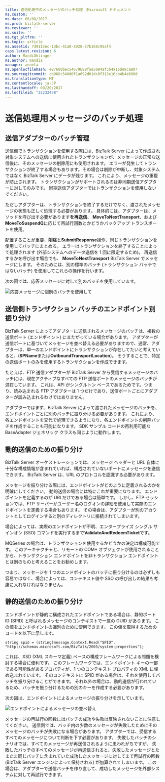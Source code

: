 ```yaml
---
title: 送信処理中のメッセージのバッチ処理 |Microsoft ドキュメント
ms.custom: ''
ms.date: 06/08/2017
ms.prod: biztalk-server
ms.reviewer: ''
ms.suite: ''
ms.tgt_pltfrm: ''
ms.topic: article
ms.assetid: 7d9115ec-13bc-41a8-8928-57b168c95af4
caps.latest.revision: 6
author: MandiOhlinger
ms.author: mandia
manager: anneta
ms.openlocfilehash: e87600bec54679688fae5084af3b4a1bde9ca807
ms.sourcegitcommit: cb908c540d8f1a692d01dc8f313e16cb4b4e696d
ms.translationtype: MT
ms.contentlocale: ja-JP
ms.lasthandoff: 09/20/2017
ms.locfileid: "22232458"
---
```

# <a name="batching-messages-for-send-processing"></a>送信処理用メッセージのバッチ処理
## <a name="send-adapter-batch-management"></a>送信アダプターのバッチ管理  
 送信側でトランザクションを使用する際には、BizTalk Server によって作成され対象システムへの送信に使用されたトランザクションが、メッセージの正常な送信後に、そのメッセージの削除用にも使用されます。 エラーが発生してトランザクションが終了する場合もあります。その場合は削除が中断し、対象システムではなく BizTalk Server にデータが残ります。 これにより、メッセージの重複が防止されます。 トランザクションがサポートされるのは非同期送信アダプターに対してのみです。 同期送信アダプターではトランザクションを使用しないでください。  
  
 ただしアダプターは、トランザクションを終了するだけでなく、渡されたメッセージの状態も正しく処理する必要があります。 具体的には、アダプターは、メソッドを呼び出す必要があります**を再送信**、 **MoveToNextTransport**、および**MoveToSuspendQ**に応じて再試行回数とかどうかバックアップ トランスポートを使用。  
  
 配置することが重要、**削除**と**SubmitResponse**操作、同じトランザクションを使用してバッチにまとめる。 エラーはトランザクションを終了することによって処理されます (外部システムへのデータ送信を 1 回に限定するため)。 再送信するかを呼び出す場合でも、 **MoveToNextTransport** BizTalk Server でメッセージにします。 そのためには、別の標準のバッチ (トランザクション バッチではないバッチ) を使用してこれらの操作を行います。  
  
 次の図では、応答メッセージに対して別のバッチを使用しています。  
  
 ![応答メッセージに個別のバッチを使用して](../core/media/eawp-seperatebatch.gif "EAWP_SeperateBatch")  
  
## <a name="sorting-the-send-side-transactional-batches-by-endpoint"></a>送信側トランザクション バッチのエンドポイント別振り分け  
 BizTalk Server によってアダプターに送信されるメッセージのバッチは、複数の送信ポート (エンドポイント) にまたがっている場合があります。 アダプターが送信ポートに基づいてメッセージを並べ替える必要がありますので、通常、アダプターは、単一のエンドポイントにトランザクションが存在してたいと考えていると、(**SPName**または**OutboundTransportLocation**)。 そうすることで、特定の送信ポートのみを使用するトランザクションを作成できます。  
  
 たとえば、FTP 送信アダプターが BizTalk Server から受信するメッセージのバッチには、現在アクティブなすべての FTP 送信ポートのメッセージのバッチが混在しています。 これは、API がシングルトン ベースであるためです。つまり、読み込まれる FTP アダプターは 1 つだけであり、送信ポートごとにアダプターが読み込まれるわけではありません。  
  
 アダプターではまず、BizTalk Server によって渡されたメッセージのバッチを、エンドポイントごとに別のバッチに振り分ける必要があります。 これにより、各エンドポイントを交代で処理できるようになり、各エンドポイントの削除バッチを作成することも可能になります。 SDK サンプル コードの再利用可能な BaseAdapter ジェネリック クラスも同じように動作します。  
  
## <a name="sorting-for-dynamic-send"></a>動的送信のための振り分け  
 BizTalk Server オーケストレーションでは、メッセージ ヘッダーと URL 自体に十分な構成情報が含まれていれば、構成されていないポートにメッセージを送信できます。 BizTalk Server は、URL のプロトコルを認識する必要があります。  
  
 メッセージを振り分ける際には、エンドポイントがどのように定義されるのかを明確にしてください。 動的送信の場合には特にこれが重要になります。 エンドポイントを定義するのが URI だけである場合は簡単です。 しかし、FTP セッションでは、FTP サーバーがユーザー名のログオンの詳細を使用して実際のエンドポイントを定義する場合もあります。 その場合は、アダプターが別のアカウントとしてログインすると別のディレクトリに接続されてしまいます。  
  
 場合によっては、実際のエンドポイントが不明、エンタープライズ シングル サインオン (SSO) コマンドを実行するまで**ValidateAndRedeemTicket**です。  
  
 MQSeries の場合は、トランザクションを使用するかどうかの決定は構成可能です。 このアーキテクチャと、リモートの COM+ オブジェクトが使用されることから、トランザクション エンドポイントを非トランザクション エンドポイントとは別のものと考えることをお勧めします。  
  
 つまり、メッセージを 1 つのエンドポイントのバッチに振り分けるのは必ずしも容易ではなく、場合によっては、コンテキスト値や SSO の呼び出しの結果も考慮に入れなければなりません。  
  
## <a name="sorting-for-static-send"></a>静的送信のための振り分け  
 エンドポイントが静的に構成されたエンドポイントである場合は、静的ポート ID (SPID) と呼ばれるメッセージのコンテキストで一意の GUID があります。 この値をエンドポイントの識別のために使用できます。 この値を取得するためのコードを以下に示します。  
  
```  
string spid = (string)message.Context.Read("SPID", "http://schemas.microsoft.com/BizTalk/2003/system-properties");  
```  
  
 これは、XSD (XML スキーマ定義) ベースの構成フレームワークによる問題を検討する場合に便利です。 このフレームワークでは、エンドポイント キーの一部である可能性があるプロパティが、1 つのコンテキスト プロパティの XML に埋め込まれています。 そのコンテキストに SPID がある場合は、それを使用してバッチを振り分けることができます。 それ以外の場合は、動的送信が行われているため、バッチを振り分けるための別のキーを作成する必要があります。  
  
 次の図は、エンドポイントによるメッセージの振り分けを示しています。  
  
 ![エンドポイントによるメッセージの並べ替え](../core/media/eawp-sortbatch.gif "EAWP_SortBatch")  
  
 メッセージの再試行の回数にはバッチの成功や失敗は反映されないことに注意してください。 送信側では、バッチ内の少数のメッセージが失敗したためにそのメッセージのバッチが失敗になる場合があります。 アダプターでは、受信するすべてのメッセージについて判断を下す必要があります。 失敗したバッチのシナリオでは、すべてのメッセージが再送信されるように思われがちですが、 失敗したバッチのすべてのメッセージが再送信されると、失敗したメッセージとたまたま同じバッチに含まれていた成功したメッセージに対してまで再試行の回数 (BizTalk Server エンジンによって保持される) が加算されてしまいます。 この場合は、アダプターで送信バッチを作り直して、成功したメッセージを外部システムに対して再試行できます。